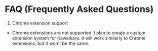 # FAQ (Frequently Asked Questions)

1. Chrome extension support 
- Chrome extensions are not supported. I plan to create a custom extension system for Kawaikara. It will work similarly to Chrome extensions, but it won't be the same.

